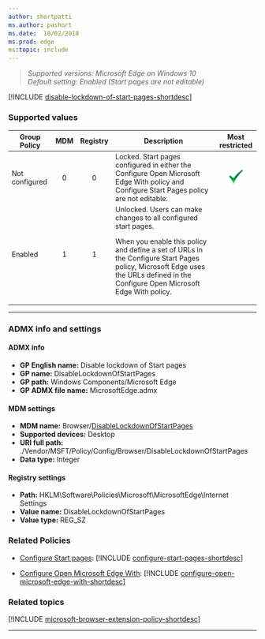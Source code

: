 ```yaml
---
author: shortpatti
ms.author: pashort
ms.date:  10/02/2018
ms.prod: edge
ms:topic: include
---
```


<!-- Disable Lockdown of Start Pages -->
>*Supported versions: Microsoft Edge on Windows 10*<br>
>*Default setting: Enabled (Start pages are not editable)*

[!INCLUDE [disable-lockdown-of-start-pages-shortdesc](../shortdesc/disable-lockdown-of-start-pages-shortdesc.md)]
 
### Supported values

|Group Policy  |MDM |Registry |Description |Most restricted |
|---|:---:|:---:|---|:---:|
|Not configured |0 |0 |Locked. Start pages configured in either the Configure Open Microsoft Edge With policy and Configure Start Pages policy are not editable. |![Most restricted value](../images/check-gn.png) |
|Enabled |1 |1 |Unlocked. Users can make changes to all configured start pages.<p><p>When you enable this policy and define a set of URLs in the Configure Start Pages policy, Microsoft Edge uses the URLs defined in the Configure Open Microsoft Edge With policy. | |
---


### ADMX info and settings
#### ADMX info
- **GP English name:** Disable lockdown of Start pages
- **GP name:** DisableLockdownOfStartPages
- **GP path:** Windows Components/Microsoft Edge
- **GP ADMX file name:** MicrosoftEdge.admx

#### MDM settings
- **MDM name:** Browser/[DisableLockdownOfStartPages](https://docs.microsoft.com/en-us/windows/client-management/mdm/policy-csp-browser#browser-disablelockdownofstartpages)
- **Supported devices:** Desktop
- **URI full path:** ./Vendor/MSFT/Policy/Config/Browser/DisableLockdownOfStartPages 
- **Data type:** Integer

#### Registry settings
- **Path:** HKLM\Software\Policies\Microsoft\MicrosoftEdge\Internet Settings
- **Value name:** DisableLockdownOfStartPages
- **Value type:** REG_SZ





### Related Policies
- [Configure Start pages](../available-policies.md#configure-start-pages): [!INCLUDE [configure-start-pages-shortdesc](../shortdesc/configure-start-pages-shortdesc.md)]  

- [Configure Open Microsoft Edge With](../available-policies.md#configure-open-microsoft-edge-with): [!INCLUDE [configure-open-microsoft-edge-with-shortdesc](../shortdesc/configure-open-microsoft-edge-with-shortdesc.md)]

### Related topics

[!INCLUDE [microsoft-browser-extension-policy-shortdesc](../shortdesc/microsoft-browser-extension-policy-shortdesc.md)]

<hr>